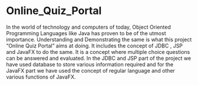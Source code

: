 # Online_Quiz_Portal

In the world of technology and computers of today, Object Oriented 
Programming Languages like Java has proven to be of the utmost importance.
Understanding and Demonstrating the same is what this project “Online Quiz 
Portal” aims at doing. It includes the concept of JDBC , JSP and JavaFX to do 
the same. It is a concept where multiple choice questions can be answered and 
evaluated. In the JDBC and JSP part of the project we have used database to 
store various information required and for the JavaFX part we have used the 
concept of regular language and other various functions of JavaFX.
